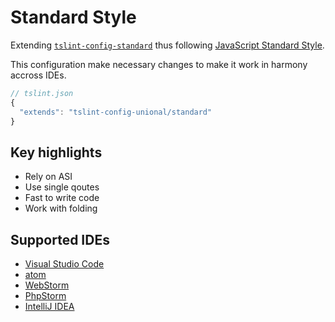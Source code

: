 # Standard Style

Extending [`tslint-config-standard`](https://github.com/blakeembrey/tslint-config-standard) thus following [JavaScript Standard Style](http://standardjs.com/).

This configuration make necessary changes to make it work in harmony accross IDEs.

```js
// tslint.json
{
  "extends": "tslint-config-unional/standard"
}
```

## Key highlights

- Rely on ASI
- Use single qoutes
- Fast to write code
- Work with folding

## Supported IDEs

- [Visual Studio Code](http://code.visualstudio.com)
- [atom](https://atom.io)
- [WebStorm](https://www.jetbrains.com/webstorm/)
- [PhpStorm](https://www.jetbrains.com/phpstorm/)
- [IntelliJ IDEA](https://www.jetbrains.com/idea/)

